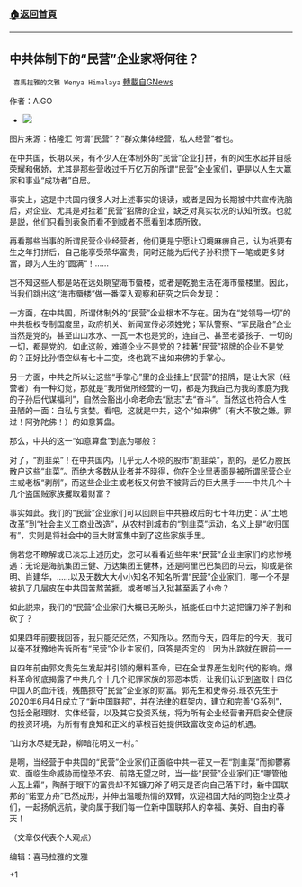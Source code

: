 ###  [:house:返回首頁](https://github.com/ourhimalayas/txt)
---

## 中共体制下的“民营”企业家将何往？
` 喜馬拉雅的文雅 Wenya Himalaya` [轉載自GNews](https://gnews.org/zh-hans/944715/)

作者：A.GO

- ![]()![](https://gnews.org/wp-content/uploads/2021/03/民营.jpg)

图片来源：格隆汇
何谓“民营”？“群众集体经营，私人经营”者也。

在中共国，长期以来，有不少人在体制外的“民营”企业打拼，有的风生水起并自感荣耀和傲娇，尤其是那些营收过千万亿万的所谓“民营”企业家们，更是以人生大赢家和事业“成功者”自居。

事实上，这是中共国内很多人对上述事实的误读，或者是因为长期被中共宣传洗脑后，对企业、尤其是对挂着“民营”招牌的企业，缺乏对真实状况的认知所致。也就是説，他们只看到表象而看不到或者不愿看到本质所致。

再看那些当事的所谓民营企业经营者，他们更是宁愿让幻境麻痹自己，认为衹要有生之年打拼后，自己能享受荣华富贵，同时还能为后代子孙积攒下一笔或更多财富，即为人生的“圆满”！……

岂不知这些人都是站在远处眺望海市蜃楼，或者是乾脆生活在海市蜃楼里。因此，当我们跳出这“海市蜃楼”做一番深入观察和研究之后会发现：

一方面，在中共国，所谓体制外的“民营”企业根本不存在。因为在“党领导一切”的中共极权专制国度里，政府机关、新闻宣传必须姓党；军队警察、“军民融合”企业当然是党的，甚至山山水水、一瓦一木也是党的，连自己、甚至老婆孩子、一切的一切，都是党的。如此这般，难道企业不是党的？挂著“民营”招牌的企业不是党的？正好比孙悟空纵有七十二变，终也跳不出如来佛的手掌心。

另一方面，中共之所以让这些“手掌心”里的企业挂上“民营”的招牌，是让大家（经营者）有一种幻觉，那就是“我所做所经营的一切，都是为我自己为我的家庭为我的子孙后代谋福利”，自然会豁出小命老命去“励志”去“奋斗”。当然这也符合人性丑陋的一面：自私与贪婪。看吧，这就是中共，这个“如来佛”（有大不敬之嫌。罪过！阿弥陀佛！）的如意算盘。

那么，中共的这一“如意算盘”到底为哪般？

对了，“割韭菜”！在中共国内，几乎无人不晓的股市“割韭菜”，割的，是亿万股民散户这些“韭菜”。而绝大多数从业者并不晓得，你在企业里表面是被所谓民营企业主或老板“剥削”，而这些企业主或老板又何尝不被背后的巨大黑手一一中共几个十几个盗国贼家族攫取着财富？

事实如此。我们的“民营”企业家们可以回顾自中共篡政后的七十年历史：从“土地改革”到“社会主义工商业改造”，从农村到城市的“割韭菜”运动，名义上是“收归国有”，实则是将社会中的巨大财富集中到了这些家族手里。

倘若您不瞭解或已淡忘上述历史，您可以看看近些年来“民营”企业主家们的悲惨境遇：无论是海航集团王健、万达集团王健林，还是阿里巴巴集团的马云，抑或是徐明、肖建华，……以及无数大大小小知名不知名所谓“民营”企业家们，哪一个不是被扒了几层皮在中共国苦熬苦捱，或者啷当入狱甚至丢了小命？

如此説来，我们的“民营”企业家们大概已无盼头，衹能任由中共这把镰刀斧子割和砍了？

如果四年前要我回答，我只能茫茫然，不知所以。然而今天，四年后的今天，我可以毫不犹豫地告诉所有“民营”企业主家们，回答是否定的！因为出路就在眼前一一

自四年前由郭文贵先生发起并引领的爆料革命，已在全世界産生划时代的影响。爆料革命彻底揭露了中共几个十几个犯罪家族的邪恶本质，让我们认识到盗取十四亿中国人的血汗钱，残酷掠夺“民营”企业家的财富。郭先生和史蒂芬.班农先生于2020年6月4日成立了“新中国联邦”，并在法律的框架内，建立和完善“G系列”，包括金融理财、实体经营，以及其它投资系统，将为所有企业经营者开启安全健康的投资环境，为所有有良知和正义的草根百姓提供致富改变命运的机遇。

“山穷水尽疑无路，柳暗花明又一村。”

是啊，当经营于中共国的“民营”企业家们正面临中共一茬又一茬“割韭菜”而抑鬱寡欢、面临生命威胁而惶恐不安、前路无望之时，当一些“民营”企业家们正“哪管他人瓦上霜”，陶醉于眼下的富贵却不知镰刀斧子明天是否向自己落下时，新中国联邦的“诺亚方舟”已然成形，并伸出温暖热情的双臂，欢迎祖国大陆的同胞企业英才们，一起扬帆远航，驶向属于我们每一位新中国联邦人的幸福、美好、自由的春天！

（文章仅代表个人观点）

编辑：喜马拉雅的文雅

+1
